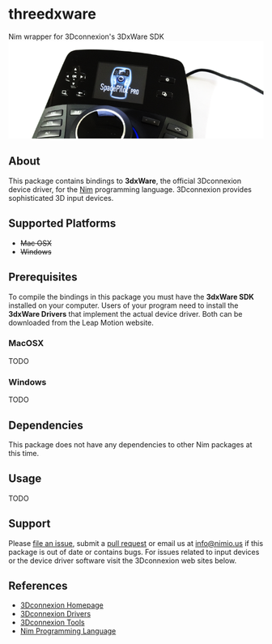 # threedxware

Nim wrapper for 3Dconnexion's 3DxWare SDK
![io-leap Logo](docs/logo.png)


## About

This package contains bindings to **3dxWare**, the official 3Dconnexion device
driver, for the [Nim](http://nim-lang.org) programming language. 3Dconnexion
provides sophisticated 3D input devices.


## Supported Platforms

- ~~Mac OSX~~
- ~~Windows~~


## Prerequisites

To compile the bindings in this package you must have the **3dxWare SDK**
installed on your computer. Users of your program need to install the
**3dxWare Drivers** that implement the actual device driver. Both can be
downloaded from the Leap Motion website.

### MacOSX

TODO

### Windows

TODO


## Dependencies

This package does not have any dependencies to other Nim packages at this time.


## Usage

TODO


## Support

Please [file an issue](https://github.com/nimious/threedxware/issues), submit a
[pull request](https://github.com/nimious/threedxware/pulls?q=is%3Aopen+is%3Apr)
or email us at info@nimio.us if this package is out of date or contains bugs.
For issues related to input devices or the device driver software visit the
3Dconnexion web sites below.


## References

* [3Dconnexion Homepage](http://www.3dconnexion.com/)
* [3Dconnexion Drivers](http://www.3dconnexion.com/service/drivers.html)
* [3Dconnexion Tools](http://www.3dconnexion.com/service/software-developer.html)
* [Nim Programming Language](http://nim-lang.org/)
